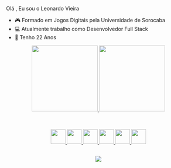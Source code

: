 Olá , Eu sou o Leonardo Vieira

- 🎮 Formado em Jogos Digitais pela Universidade de Sorocaba
- 💻 Atualmente trabalho como Desenvolvedor Full Stack
- 👦 Tenho 22 Anos

<div align="center">
  <a href="https://github.com/LeonardoSodre20/LeonardoSodre20">
  <img height="180em" src="https://github-readme-stats.vercel.app/api?username=LeonardoSodre20&show_icons=true&theme=vision-friendly-dark&include_all_commits=true&count_private=true"/>
  <img height="180em" src="https://github-readme-stats.vercel.app/api/top-langs/?username=LeonardoSodre20&layout=compact&langs_count=7&theme=vision-friendly-dark"/>
</div>

  ##
  
<div align="center">  
<div style="display: inline_block"><br>
 <img src="https://cdn.jsdelivr.net/gh/devicons/devicon/icons/react/react-original-wordmark.svg" width="40px" height="40px"/>
 <img src="https://cdn.jsdelivr.net/gh/devicons/devicon/icons/html5/html5-plain-wordmark.svg" width="40px" height="40px"/>
 <img src="https://cdn.jsdelivr.net/gh/devicons/devicon/icons/css3/css3-plain-wordmark.svg" width="40px" height="40px" />
 <img src="https://cdn.jsdelivr.net/gh/devicons/devicon/icons/javascript/javascript-original.svg" width="40px" height="40px"/>
 <img src="https://cdn.jsdelivr.net/gh/devicons/devicon/icons/typescript/typescript-original.svg" width="40px" height="40px"/>
 <img src="https://cdn.jsdelivr.net/gh/devicons/devicon/icons/csharp/csharp-original.svg" width="40px" height="40px"/>
</div>
  </div>
  
  ##
  
  <div align="center">
  <a href="https://www.linkedin.com/in/leonardo-sodr%C3%A9-454a671a3/" target='_blank'><img src="https://img.shields.io/badge/LinkedIn-0077B5?style=for-the-badge&logo=linkedin&logoColor=white"></a>
  </div>
  
   
